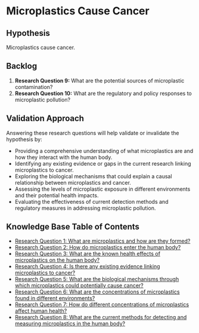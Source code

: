 # Microplastics Cause Cancer

## Hypothesis

Microplastics cause cancer.

## Backlog

1. **Research Question 9:** What are the potential sources of microplastic contamination?
2. **Research Question 10:** What are the regulatory and policy responses to microplastic pollution?

## Validation Approach

Answering these research questions will help validate or invalidate the hypothesis by:

- Providing a comprehensive understanding of what microplastics are and how they interact with the human body.
- Identifying any existing evidence or gaps in the current research linking microplastics to cancer.
- Exploring the biological mechanisms that could explain a causal relationship between microplastics and cancer.
- Assessing the levels of microplastic exposure in different environments and their potential health impacts.
- Evaluating the effectiveness of current detection methods and regulatory measures in addressing microplastic pollution.

## Knowledge Base Table of Contents

* [Research Question 1: What are microplastics and how are they formed?](./Research_Question_1_What_are_microplastics_and_how_are_they_formed.md)
* [Research Question 2: How do microplastics enter the human body?](./Research_Question_2_How_do_microplastics_enter_the_human_body.md)
* [Research Question 3: What are the known health effects of microplastics on the human body?](./Research_Question_3_Known_Health_Effects_of_Microplastics_on_Human_Body.md)
* [Research Question 4: Is there any existing evidence linking microplastics to cancer?](./Research_Question_4_Existing_Evidence_Linking_Microplastics_to_Cancer.md)
* [Research Question 5: What are the biological mechanisms through which microplastics could potentially cause cancer?](./Research_Question_5_Biological_Mechanisms_of_Microplastics_Causing_Cancer.md)
* [Research Question 6: What are the concentrations of microplastics found in different environments?](./Research_Question_6_Concentrations_of_Microplastics_in_Different_Environments.md)
* [Research Question 7: How do different concentrations of microplastics affect human health?](./Research_Question_7_How_do_different_concentrations_of_microplastics_affect_human_health.md)
* [Research Question 8: What are the current methods for detecting and measuring microplastics in the human body?](./Research_Question_8_Current_Methods_for_Detecting_and_Measuring_Microplastics_in_the_Human_Body.md)